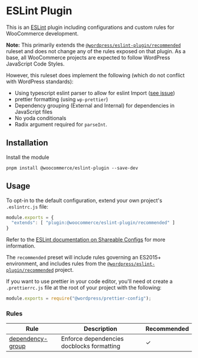 # ESLint Plugin

This is an [ESLint](https://eslint.org/) plugin including configurations and custom rules for WooCommerce development.

**Note:** This primarily extends the [`@wordpress/eslint-plugin/recommended`](https://github.com/WordPress/gutenberg/tree/master/packages/eslint-plugin) ruleset and does not change any of the rules exposed on that plugin. As a base, all WooCommerce projects are expected to follow WordPress JavaScript Code Styles.

However, this ruleset does implement the following (which do not conflict with WordPress standards):

-   Using typescript eslint parser to allow for eslint Import ([see issue](https://github.com/gajus/eslint-plugin-jsdoc/issues/604#issuecomment-653962767))
-   prettier formatting (using `wp-prettier`)
-   Dependency grouping (External and Internal) for dependencies in JavaScript files
-   No yoda conditionals
-   Radix argument required for `parseInt`.

## Installation

Install the module

```
pnpm install @woocommerce/eslint-plugin --save-dev
```

## Usage

To opt-in to the default configuration, extend your own project's `.eslintrc.js` file:

```js
module.exports = {
  "extends": [ "plugin:@woocommerce/eslint-plugin/recommended" ]
}
```

Refer to the [ESLint documentation on Shareable Configs](http://eslint.org/docs/developer-guide/shareable-configs) for more information.

The `recommended` preset will include rules governing an ES2015+ environment, and includes rules from the [`@wordpress/eslint-plugin/recommended`](https://github.com/WordPress/gutenberg/tree/master/packages/eslint-plugin) project.

If you want to use prettier in your code editor, you'll need ot create a `.prettierrc.js` file at the root of your project with the following:

```js
module.exports = require("@wordpress/prettier-config");
```

### Rules

| Rule                                                                       | Description                               | Recommended |
| -------------------------------------------------------------------------- | ----------------------------------------- | ----------- |
| [dependency-group](/packages/eslint-plugin/docs/rules/dependency-group.md) | Enforce dependencies docblocks formatting | ✓           |
